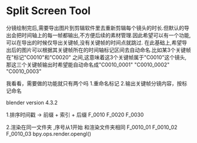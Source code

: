 # Split Screen Tool

分镜绘制完后,需要导出图片到剪辑软件里去重新剪辑每个镜头的时长.但默认的导出会把时间轴上的每一帧都输出,不方便后续的素材管理.因此希望可以有一个功能,可以在导出的时候仅导出关键帧,没有关键帧的时间点就跳过.
在此基础上,希望导出后的图片可以根据其关键帧所在的时间轴标记区间去自动命名.比如某3个关键帧在"标记"C0010"和"C0020"
之间,这意味着这3个关键帧属于"C0010"这个镜头,那这三个关键帧输出时希望能自动命名成"C0010_0001" "C0010_0002" "C0010_0003"

我看看，需要做的功能就只有两个吗
1.重命名标记
2.输出关键帧分镜内容，按标记命名

blender version 4.3.2

1.排序时间戳 -> 前缀 + 索引 + 后缀
F_0010
F_0020
F_0030

2.渲染在同一文件夹 ,序号从1开始
和渲染文件夹相同
F_0010_01
F_0010_02
F_0010_03
bpy.ops.render.opengl()
